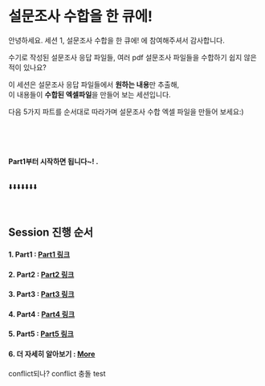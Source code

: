 # 설문조사 수합을 한 큐에!

안녕하세요. 
세션 1, 설문조사 수합을 한 큐에! 에 참여해주셔서 감사합니다.  <br>

수기로 작성된 설문조사 응답 파일들, 여러 pdf 설문조사 파일들을 수합하기 쉽지 않은 적이 있나요?  
  
이 세션은 설문조사 응답 파일들에서 **원하는 내용**만 추출해,   
이 내용들이 **수합된 엑셀파일**을 만들어 보는 세션입니다.  

다음 5가지 파트를 순서대로 따라가며 설문조사 수합 엑셀 파일을 만들어 보세요:)  

<br>
<br>
<br>
  
       
**Part1부터 시작하면 됩니다~! .**
<br>
<br>

⬇️⬇️⬇️⬇️⬇️⬇️⬇️

<br>

## Session 진행 순서
#### 1. Part1 : [Part1 링크](https://github.com/pmj-chosim/azureappdeploy/blob/main/sessionguide/Part01.md)   
#### 2. Part2 : [Part2 링크](https://github.com/pmj-chosim/azureappdeploy/blob/main/sessionguide/Part02.md)
#### 3. Part3 : [Part3 링크](https://github.com/pmj-chosim/azureappdeploy/blob/main/sessionguide/Part03.md) 
#### 4. Part4 : [Part4 링크](https://github.com/pmj-chosim/azureappdeploy/blob/main/sessionguide/Part04.md) 
#### 5. Part5 : [Part5 링크](https://github.com/pmj-chosim/azureappdeploy/blob/main/sessionguide/Part05.md) 
#### 6. 더 자세히 알아보기 : [More](https://github.com/pmj-chosim/Collect_Survey_Result/blob/main/sessionguide/More.md)

conflict되나?
conflict 충돌 test
